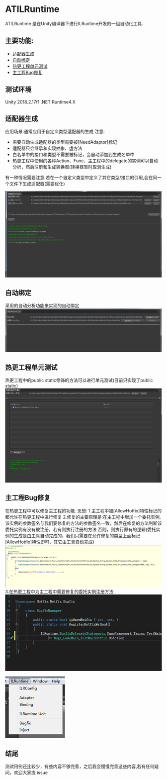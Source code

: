# ATILRuntime

ATILRuntime 是在Unity编译器下进行ILRuntime开发的一组自动化工具.

## 主要功能:
- [适配器生成](#适配器生成)
- [自动绑定](#自动绑定)
- [热更工程单元测试](#热更工程单元测试)
- [主工程Bug修复](#主工程Bug修复)

## 测试环境
Unity 2018.2.17f1 .NET Runtime4.X

## 适配器生成
应用场景:通常应用于自定义类型适配器的生成
注意:
- 需要自动生成适配器的类型需要被[NeedAdaptor]标记
- 适配器只会继承和实现抽象、虚方法
- 白名单中的接口和类型不需要被标记，会自动添加到生成名单中
- 热更工程中使用的各种Action、Func、主工程中的delegate的实例可以自动分析，然后注册和生成转换器(转换器暂时取消生成)

有一种情况需要注意,若在一个自定义类型中定义了其它类型/接口的引用,会在同一个文件下生成适配器(需要优化)

![委托生成器](https://github.com/SixGodZhang/ATILRuntime/blob/master/Images/delegate.png)

## 自动绑定
采用的自动分析功能来实现的自动绑定
![绑定生成器](https://github.com/SixGodZhang/ATILRuntime/blob/master/Images/binding.png)

## 热更工程单元测试
热更工程中的public static修饰的方法可以进行单元测试(目前只实现了public static)
![单元测试](https://github.com/SixGodZhang/ATILRuntime/blob/master/Images/unitTest.png)

## 主工程Bug修复
在热更工程中可以修复主工程的功能.
思想:
1.主工程中被[AllowHotfix]特性标记的都允许在热更工程中进行修复
2.修复的主要原理是:在主工程中增加一个委托实例,该实例的参数签名与我们要修复的方法的参数签名一致，然后在修复的方法判断该委托实例有没有被注册，若有则执行注册的方法
否则，则执行原有的逻辑(委托实例的生成是由工具自动完成的，我们只需要在允许修复的类型上面标记[AllowHotfix]特性即可，其它由工具自动完成)
![inject](https://github.com/SixGodZhang/ATILRuntime/blob/master/Images/inject.png)
3.在热更工程中为主工程中需要修复的委托实例注册方法:
![注册修复的方法](https://github.com/SixGodZhang/ATILRuntime/blob/master/Images/register.png)

![功能](https://github.com/SixGodZhang/ATILRuntime/blob/master/Images/function.png)

## 结尾
测试用例还比较少，有些内容不够完善，之后我会慢慢完善这些内容,若有任何疑问，欢迎大家提 issue
